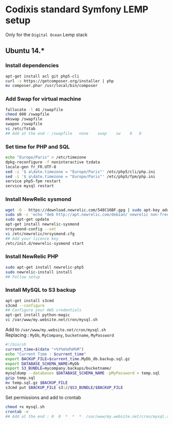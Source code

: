 Codixis standard Symfony LEMP setup 
========
Only for the `Digital Ocean` Lemp stack

## Ubuntu 14.*
### Install dependencies
``` bash
apt-get install acl git php5-cli
curl -s https://getcomposer.org/installer | php
mv composer.phar /usr/local/bin/composer
```

### Add Swap for virtual machine
``` bash
fallocate -l 4G /swapfile 
chmod 600 /swapfile
mkswap /swapfile
swapon /swapfile
vi /etc/fstab
## Add at the end : /swapfile   none    swap    sw    0   0
```

### Set time for PHP and SQL
``` bash
echo "Europe/Paris" > /etc/timezone
dpkg-reconfigure -f noninteractive tzdata
locale-gen fr_FR.UTF-8
sed -i '$ a\date.timezone = "Europe/Paris"' /etc/php5/cli/php.ini
sed -i '$ a\date.timezone = "Europe/Paris"' /etc/php5/fpm/php.ini
service php5-fpm restart
service mysql restart
```
### Install NewRelic sysmond 
``` bash
wget -O - https://download.newrelic.com/548C16BF.gpg | sudo apt-key add -
sudo sh -c 'echo "deb http://apt.newrelic.com/debian/ newrelic non-free" > /etc/apt/sources.list.d/newrelic.list'
sudo apt-get update
apt-get install newrelic-sysmond
nrsysmond-config --set 
vi /etc/newrelic/nrsysmond.cfg
## Add your licence key 
/etc/init.d/newrelic-sysmond start
```
### Install NewRelic PHP 
``` bash
sudo apt-get install newrelic-php5
sudo newrelic-install install
## Follow setup
```

### Install MySQL to S3 backup 
``` bash
apt-get install s3cmd
s3cmd --configure
## Configure your AWS credentials
apt-get install python-magic
vi /var/www/my.website.net/cron/mysql.sh
```
Add to `/var/www/my.website.net/cron/mysql.sh`  
Replacing : `MyDb`, `MyCompany`, `bucketname`, `MyPassword`
``` bash
#!/bin/sh
current_time=$(date "+%Y%m%d%H%M")
echo "Current Time : $current_time"
export BACKUP_FILE=$current_time.MyDb_db.backup.sql.gz
export DATABASE_SCHEMA_NAME=MyDb
export S3_BUNDLE=mycompany.backups/bucketname/
mysqldump --databases $DATABASE_SCHEMA_NAME -pMyPassword > temp.sql
gzip temp.sql
mv temp.sql.gz $BACKUP_FILE
s3cmd put $BACKUP_FILE s3://$S3_BUNDLE/$BACKUP_FILE
```
Set permissions and add to crontab
``` bash
chmod +x mysql.sh
crontab -e
## Add at the end : 0  0  *  *  *  /var/www/my.website.net/cron/mysql.sh
```
